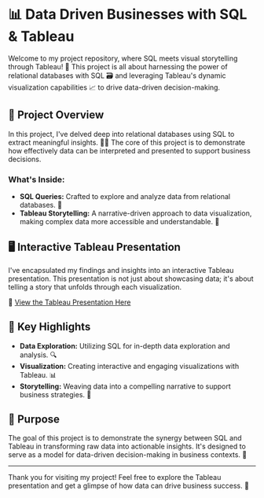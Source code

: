 # 📊 Data Driven Businesses with SQL & Tableau

Welcome to my project repository, where SQL meets visual storytelling through Tableau! 🌟 This project is all about harnessing the power of relational databases with SQL 🗃️ and leveraging Tableau's dynamic visualization capabilities 📈 to drive data-driven decision-making.

## 📑 Project Overview

In this project, I've delved deep into relational databases using SQL to extract meaningful insights. 🕵️‍♂️ The core of this project is to demonstrate how effectively data can be interpreted and presented to support business decisions.

### What's Inside:
- **SQL Queries:** Crafted to explore and analyze data from relational databases. 🧐
- **Tableau Storytelling:** A narrative-driven approach to data visualization, making complex data more accessible and understandable. 📖

## 🖥️ Interactive Tableau Presentation

I've encapsulated my findings and insights into an interactive Tableau presentation. This presentation is not just about showcasing data; it's about telling a story that unfolds through each visualization.

🔗 [View the Tableau Presentation Here](https://public.tableau.com/app/profile/mennatallah.f.nders/viz/Project_Magist_Story/EniacCaseStudy?publish=yes)

## 🌟 Key Highlights

- **Data Exploration:** Utilizing SQL for in-depth data exploration and analysis. 🔍
- **Visualization:** Creating interactive and engaging visualizations with Tableau. 📊
- **Storytelling:** Weaving data into a compelling narrative to support business strategies. 💼

## 🎯 Purpose

The goal of this project is to demonstrate the synergy between SQL and Tableau in transforming raw data into actionable insights. It's designed to serve as a model for data-driven decision-making in business contexts. 🚀

---

Thank you for visiting my project! Feel free to explore the Tableau presentation and get a glimpse of how data can drive business success. 🙏


